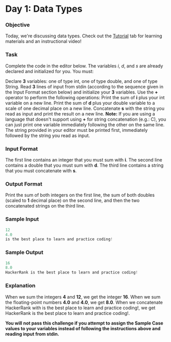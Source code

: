 # Day 1: Data Types

### Objective
Today, we're discussing data types. Check out the [Tutorial](https://www.hackerrank.com/challenges/30-data-types/tutorial) tab for learning materials and an instructional video!

### Task
Complete the code in the editor below. The variables _i_, _d_, and _s_ are already declared and initialized for you. You must:

Declare **3** variables: one of type int, one of type double, and one of type String.
Read **3** lines of input from stdin (according to the sequence given in the Input Format section below) and initialize your **3** variables.
Use the **+** operator to perform the following operations:
Print the sum of **i** plus your int variable on a new line.
Print the sum of **d** plus your double variable to a scale of one decimal place on a new line.
Concatenate **s** with the string you read as input and print the result on a new line.
**Note:** If you are using a language that doesn't support using **+** for string concatenation (e.g.: C), you can just print one variable immediately following the other on the same line. The string provided in your editor must be printed first, immediately followed by the string you read as input.

### Input Format

The first line contains an integer that you must sum with **i**.
The second line contains a double that you must sum with **d**.
The third line contains a string that you must concatenate with **s**.

### Output Format

Print the sum of both integers on the first line, the sum of both doubles (scaled to **1** decimal place) on the second line, and then the two concatenated strings on the third line.

### Sample Input
```java
12
4.0
is the best place to learn and practice coding!
```
### Sample Output
```java
16
8.0
HackerRank is the best place to learn and practice coding!
```
### Explanation

When we sum the integers **4** and **12**, we get the integer **16**.
When we sum the floating-point numbers **4.0** and **4.0**, we get **8.0**.
When we concatenate HackerRank with is the best place to learn and practice coding!, we get HackerRank is the best place to learn and practice coding!.

**You will not pass this challenge if you attempt to assign the Sample Case values to your variables instead of following the instructions above and reading input from stdin.**
